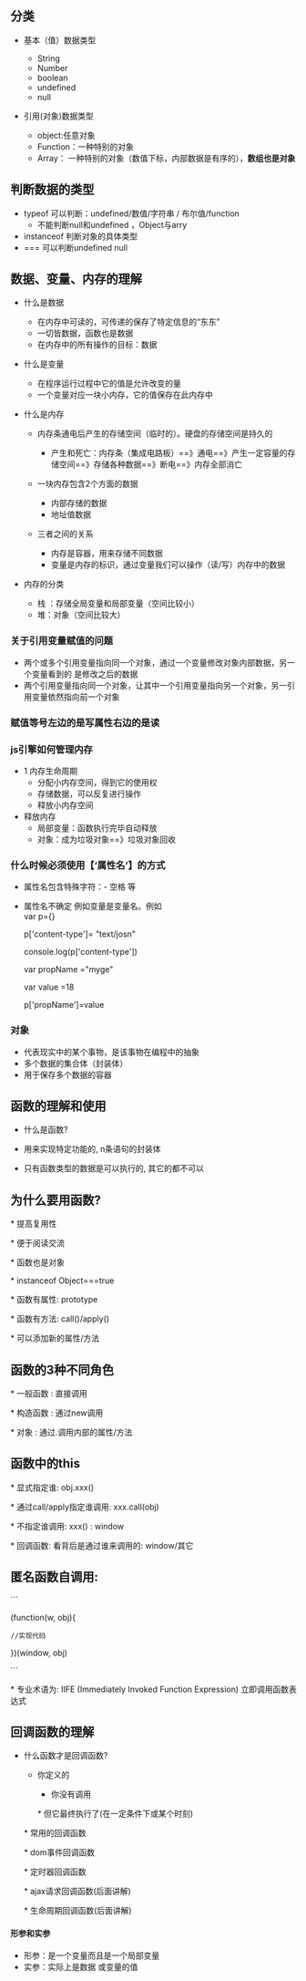 ## 分类

* 基本（值）数据类型

  * String
  * Number
  * boolean
  * undefined
  * null

* 引用\(对象\)数据类型

  * object:任意对象
  * Function：一种特别的对象
  * Array： 一种特别的对象（数值下标，内部数据是有序的），**数组也是对象**

## 判断数据的类型

* typeof    可以判断：undefined/数值/字符串 / 布尔值/function
  * 不能判断null和undefined  ，Object与arry
* instanceof 判断对象的具体类型
* ===   可以判断undefined null

## 数据、变量、内存的理解

* 什么是数据
  * 在内存中可读的，可传递的保存了特定信息的“东东”
  * 一切皆数据，函数也是数据
  * 在内存中的所有操作的目标：数据
* 什么是变量
  * 在程序运行过程中它的值是允许改变的量
  * 一个变量对应一块小内存，它的值保存在此内存中
* 什么是内存

  * 内存条通电后产生的存储空间（临时的）。硬盘的存储空间是持久的

    * 产生和死亡：内存条（集成电路板）==》通电==》产生一定容量的存储空间==》存储各种数据==》断电==》内存全部消亡

  * 一块内存包含2个方面的数据

    * 内部存储的数据
    * 地址值数据

  * 三者之间的关系

    * 内存是容器，用来存储不同数据
    * 变量是内存的标识，通过变量我们可以操作（读/写）内存中的数据

* 内存的分类

  * 栈 ：存储全局变量和局部变量（空间比较小）
  * 堆：对象（空间比较大）

### 关于引用变量赋值的问题

* 两个或多个引用变量指向同一个对象，通过一个变量修改对象内部数据，另一个变量看到的 是修改之后的数据
* 两个引用变量指向同一个对象，让其中一个引用变量指向另一个对象，另一引用变量依然指向前一个对象

### 赋值等号左边的是写属性右边的是读

### js引擎如何管理内存

* 1 内存生命周期
  * 分配小内存空间，得到它的使用权
  * 存储数据，可以反复进行操作
  * 释放小内存空间
* 释放内存
  * 局部变量：函数执行完毕自动释放
  * 对象：成为垃圾对象==》垃圾对象回收

### 什么时候必须使用【‘属性名’】的方式

* 属性名包含特殊字符：-  空格 等
* 属性名不确定 例如变量是变量名。例如  
  var p={}

  p\['content-type'\]= "text/josn"

  console.log\(p\['content-type'\]\)

  var propName ="myge"

  var value =18

  p\['propName'\]=value



### 对象

* 代表现实中的某个事物，是该事物在编程中的抽象
* 多个数据的集合体（封装体）
* 用于保存多个数据的容器

## 函数的理解和使用

* 什么是函数?
* 用来实现特定功能的, n条语句的封装体

* 只有函数类型的数据是可以执行的, 其它的都不可以

## 为什么要用函数?

\* 提高复用性

\* 便于阅读交流

\* 函数也是对象

\* instanceof Object===true

\* 函数有属性: prototype

\* 函数有方法: call\(\)/apply\(\)

\* 可以添加新的属性/方法

## 函数的3种不同角色

\* 一般函数 : 直接调用

\* 构造函数 : 通过new调用

\* 对象 : 通过.调用内部的属性/方法

## 函数中的this

\* 显式指定谁: obj.xxx\(\)

\* 通过call/apply指定谁调用: xxx.call\(obj\)

\* 不指定谁调用: xxx\(\)  : window

\* 回调函数: 看背后是通过谁来调用的: window/其它

## 匿名函数自调用:

\`\`\`

\(function\(w, obj\){

```
//实现代码
```

}\)\(window, obj\)

\`\`\`

\* 专业术语为: IIFE \(Immediately Invoked Function Expression\) 立即调用函数表达式

## 回调函数的理解

* 什么函数才是回调函数?

  * 你定义的

    * 你没有调用

    \* 但它最终执行了\(在一定条件下或某个时刻\)

  \* 常用的回调函数

  \* dom事件回调函数

  \* 定时器回调函数

  \* ajax请求回调函数\(后面讲解\)

  \* 生命周期回调函数\(后面讲解\)

#### 形参和实参

* 形参：是一个变量而且是一个局部变量
* 实参：实际上是数据  或变量的值



